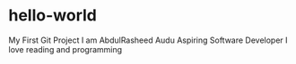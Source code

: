 # hello-world
My First Git Project
I am AbdulRasheed Audu
Aspiring Software Developer
I love reading and programming
